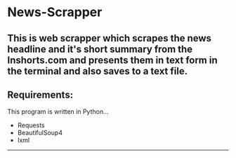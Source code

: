 # News-Scrapper
This is web scrapper which scrapes the news headline and it's short summary from the Inshorts.com and presents them in text form in the terminal and also saves to a text file.
---
## Requirements:
This program is written in Python...
* Requests
* BeautifulSoup4
* lxml
---

